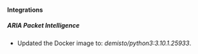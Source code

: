 #### Integrations
##### ARIA Packet Intelligence
- Updated the Docker image to: *demisto/python3:3.10.1.25933*.
